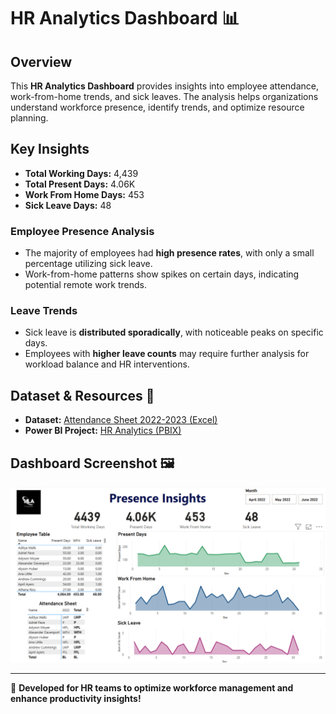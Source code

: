 # HR Analytics Dashboard 📊

## Overview
This **HR Analytics Dashboard** provides insights into employee attendance, work-from-home trends, and sick leaves. The analysis helps organizations understand workforce presence, identify trends, and optimize resource planning.

## Key Insights
- **Total Working Days:** 4,439
- **Total Present Days:** 4.06K
- **Work From Home Days:** 453
- **Sick Leave Days:** 48

### **Employee Presence Analysis**
- The majority of employees had **high presence rates**, with only a small percentage utilizing sick leave.
- Work-from-home patterns show spikes on certain days, indicating potential remote work trends.

### **Leave Trends**
- Sick leave is **distributed sporadically**, with noticeable peaks on specific days.
- Employees with **higher leave counts** may require further analysis for workload balance and HR interventions.

## Dataset & Resources 📂
- **Dataset:** [Attendance Sheet 2022-2023 (Excel)](https://github.com/tanshigarg/HR-Analytics/blob/6037da85f3513ed08fe4ecd58d40ac9a4ef2256b/Attendance%20Sheet%202022-2023_Masked.xlsx)
- **Power BI Project:** [HR Analytics (PBIX)](https://github.com/tanshigarg/HR-Analytics/blob/dc24bee46b3f733e6e4b783767062da4cf013f6c/Hr%20Analytics%20Project.pbix)

## Dashboard Screenshot 🖼️
![HR Analytics Dashboard](https://github.com/tanshigarg/HR-Analytics/blob/b2d64ccd9f99f6cf935ce2a2d57472c4f560bcfe/Dashboard%20.png)

---

🚀 **Developed for HR teams to optimize workforce management and enhance productivity insights!**
